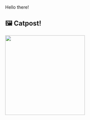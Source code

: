 Hello there!



## 🖼️ Catpost!

<sub>
    <img src="https://cdn2.thecatapi.com/images/ef6.jpg" height="256">
</sub>

